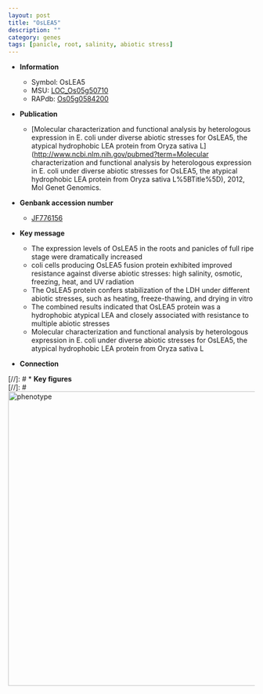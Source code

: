 ```yaml
---
layout: post
title: "OsLEA5"
description: ""
category: genes
tags: [panicle, root, salinity, abiotic stress]
---
```


* **Information**  
    + Symbol: OsLEA5  
    + MSU: [LOC_Os05g50710](http://rice.plantbiology.msu.edu/cgi-bin/ORF_infopage.cgi?orf=LOC_Os05g50710)  
    + RAPdb: [Os05g0584200](http://rapdb.dna.affrc.go.jp/viewer/gbrowse_details/irgsp1?name=Os05g0584200)  

* **Publication**  
    + [Molecular characterization and functional analysis by heterologous expression in E. coli under diverse abiotic stresses for OsLEA5, the atypical hydrophobic LEA protein from Oryza sativa L](http://www.ncbi.nlm.nih.gov/pubmed?term=Molecular characterization and functional analysis by heterologous expression in E. coli under diverse abiotic stresses for OsLEA5, the atypical hydrophobic LEA protein from Oryza sativa L%5BTitle%5D), 2012, Mol Genet Genomics.

* **Genbank accession number**  
    + [JF776156](http://www.ncbi.nlm.nih.gov/nuccore/JF776156)

* **Key message**  
    + The expression levels of OsLEA5 in the roots and panicles of full ripe stage were dramatically increased
    + coli cells producing OsLEA5 fusion protein exhibited improved resistance against diverse abiotic stresses: high salinity, osmotic, freezing, heat, and UV radiation
    + The OsLEA5 protein confers stabilization of the LDH under different abiotic stresses, such as heating, freeze-thawing, and drying in vitro
    + The combined results indicated that OsLEA5 protein was a hydrophobic atypical LEA and closely associated with resistance to multiple abiotic stresses
    + Molecular characterization and functional analysis by heterologous expression in E. coli under diverse abiotic stresses for OsLEA5, the atypical hydrophobic LEA protein from Oryza sativa L

* **Connection**  

[//]: # * **Key figures**  
[//]: # <img src="http://funRiceGenes.github.io/images/OsLEA5.pheno.png" alt="phenotype"  style="width: 600px;"/>



